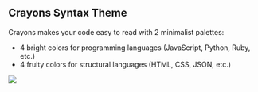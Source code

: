 ## Crayons Syntax Theme

Crayons makes your code easy to read with 2 minimalist palettes:
- 4 bright colors for programming languages (JavaScript, Python, Ruby, etc.)
- 4 fruity colors for structural languages (HTML, CSS, JSON, etc.)

![](https://raw.githubusercontent.com/chbk/crayons-syntax/master/screenshot.png?raw=true)
